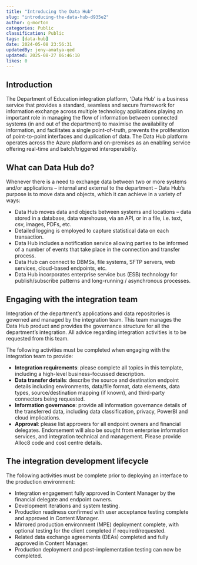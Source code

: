 ```yaml
---
title: "Introducing the Data Hub"
slug: "introducing-the-data-hub-d935e2"
author: g-morton
categories: Public
classification: Public
tags: [data-hub]
date: 2024-05-08 23:56:31 
updatedBy: jeny-amatya-qed
updated: 2025-08-27 06:46:10 
likes: 0
---
```


## Introduction
The Department of Education integration platform, 'Data Hub' is a business service that provides a standard, seamless and secure framework for information exchange across multiple technology applications playing an important role in managing the flow of information between connected systems (in and out of the department) to maximise the availability of information, and facilitates a single point-of-truth, prevents the proliferation of point-to-point interfaces and duplication of data. The Data Hub platform operates across the Azure platform and on-premises as an enabling service offering real-time and batch/triggered interoperability.
 
## What can Data Hub do?
Whenever there is a need to exchange data between two or more systems and/or applications – internal and external to the department – Data Hub’s purpose is to move data and objects, which it can achieve in a variety of ways:
* Data Hub moves data and objects between systems and locations – data stored in a database, data warehouse, via an API, or in a file, i.e. text, csv, images, PDFs, etc.
* Detailed logging is employed to capture statistical data on each transaction.
* Data Hub includes a notification service allowing parties to be informed of a number of events that take place in the connection and transfer process.
* Data Hub can connect to DBMSs, file systems, SFTP servers, web services, cloud-based endpoints, etc.
* Data Hub incorporates enterprise service bus (ESB) technology for publish/subscribe patterns and long-running / asynchronous processes.
 
## Engaging with the integration team
Integration of the department’s applications and data repositories is governed and managed by the integration team. This team manages the Data Hub product and provides the governance structure for all the department’s integration. All advice regarding integration activities is to be requested from this team.
 
The following activities must be completed when engaging with the integration team to provide:
* **Integration requirements**: please complete all topics in this template, including a high-level business-focussed description.
* **Data transfer details**: describe the source and destination endpoint details including environments, data/file format, data elements, data types, source/destination mapping (if known), and third-party connectors being requested.
* **Information governance**: provide all information governance details of the transferred data, including data classification, privacy, PowerBI and cloud implications.
* **Approval**: please list approvers for all endpoint owners and financial delegates. Endorsement will also be sought from enterprise information services, and integration technical and management. Please provide Alloc8 code and cost centre details.
 
## The integration development lifecycle
The following activities must be complete prior to deploying an interface to the production environment:
* Integration engagement fully approved in Content Manager by the financial delegate and endpoint owners.
* Development iterations and system testing.
* Production readiness confirmed with user acceptance testing complete and approved in Content Manager.
* Mirrored production environment (MPE) deployment complete, with optional testing for the client completed if required/requested.
* Related data exchange agreements (DEAs) completed and fully approved in Content Manager.
* Production deployment and post-implementation testing can now be completed.